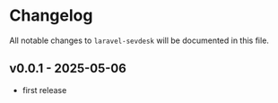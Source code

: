# Changelog

All notable changes to `laravel-sevdesk` will be documented in this file.

## v0.0.1 - 2025-05-06

- first release
